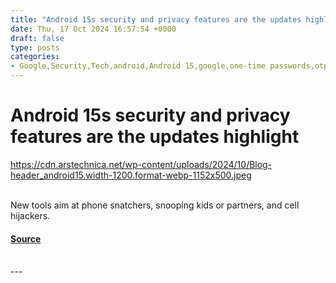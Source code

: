 ```yaml
---
title: "Android 15s security and privacy features are the updates highlight"
date: Thu, 17 Oct 2024 16:57:54 +0000
draft: false
type: posts
categories: 
- Google,Security,Tech,android,Android 15,google,one-time passwords,otp,privacy,private space,security
---
```

# Android 15s security and privacy features are the updates highlight
https://cdn.arstechnica.net/wp-content/uploads/2024/10/Blog-header_android15.width-1200.format-webp-1152x500.jpeg
<br/>

<br/>
New tools aim at phone snatchers, snooping kids or partners, and cell hijackers.

#### [Source](https://arstechnica.com/gadgets/2024/10/android-15s-security-and-privacy-features-are-the-updates-highlight/)

<br/>
---
